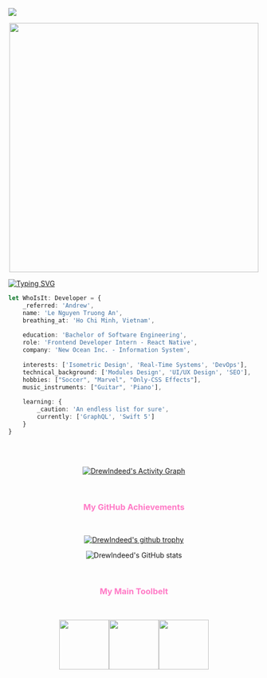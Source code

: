 ![](https://visitor-badge.glitch.me/badge?page_id=drewindeed)

<div align="center">
<img src="https://media.giphy.com/media/3oriO04qxVReM5rJEA/giphy.gif" width="500">
</div>

[![Typing SVG](https://readme-typing-svg.herokuapp.com/?width=800&color=ff7ac6&lines=Andrew's+typing+to+you+right+now,+GitHub+Traveller+!;Just+kidding,+he's+coding+👨‍💻)](https://git.io/typing-svg)

```typescript
let WhoIsIt: Developer = {
    _referred: 'Andrew',
    name: 'Le Nguyen Truong An',
    breathing_at: 'Ho Chi Minh, Vietnam',
    
    education: 'Bachelor of Software Engineering',
    role: 'Frontend Developer Intern - React Native',
    company: 'New Ocean Inc. - Information System',
    
    interests: ['Isometric Design', 'Real-Time Systems', 'DevOps'],
    technical_background: ['Modules Design', 'UI/UX Design', 'SEO'],
    hobbies: ["Soccer", "Marvel", "Only-CSS Effects"],
    music_instruments: ["Guitar", 'Piano'],
    
    learning: {
        _caution: 'An endless list for sure',
        currently: ['GraphQL', 'Swift 5']
    }
}
```
<br>
<br>

<div align="center">

[![DrewIndeed's Activity Graph](https://activity-graph.herokuapp.com/graph?username=drewindeed&custom_title=DrewIndeed's%20Activity%20Graph&hide_border=true&bg_color=282a36&color=ff7ac6&line=4cf079&point=fff)](https://github.com/ashutosh00710/github-readme-activity-graph)
 
<br>
    
<h3 style="color:#ff7ac6">My GitHub Achievements</h3>
    
<br>

[![DrewIndeed's github trophy](https://github-profile-trophy.vercel.app/?username=drewindeed&column=4&margin-w=15&margin-h=15&theme=dracula&title=Commits,PullRequest,Repositories,Followers)](https://github.com/ryo-ma/github-profile-trophy)

![DrewIndeed's GitHub stats](https://github-readme-stats.vercel.app/api?username=DrewIndeed&bg_color=282a36&title_color=ff7ac6&text_color=fff)

<br>
    
<h3 style="color:#ff7ac6">My Main Toolbelt</h3>
    
<br>    
    
<img src="https://media3.giphy.com/media/ln7z2eWriiQAllfVcn/200w.webp" width="100"><img src="https://i.giphy.com/media/eNAsjO55tPbgaor7ma/200w.webp" width="100"><img src="https://media.giphy.com/media/kdFc8fubgS31b8DsVu/giphy.gif" width="100">
    
</div>



